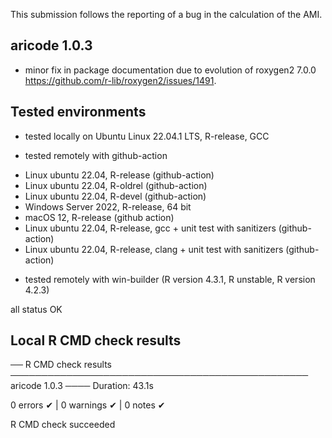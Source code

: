 This submission follows the reporting of a bug in the calculation of the AMI.

## aricode 1.0.3

- minor fix in package documentation due to evolution of roxygen2 7.0.0 <https://github.com/r-lib/roxygen2/issues/1491>.

## Tested environments

* tested locally on Ubuntu Linux 22.04.1 LTS, R-release, GCC

* tested remotely with github-action

- Linux ubuntu 22.04, R-release (github-action)
- Linux ubuntu 22.04, R-oldrel (github-action)
- Linux ubuntu 22.04, R-devel (github-action)
- Windows Server 2022, R-release, 64 bit
- macOS 12, R-release (github action)
- Linux ubuntu 22.04, R-release, gcc + unit test with sanitizers (github-action)
- Linux ubuntu 22.04, R-release, clang + unit test with sanitizers (github-action)

* tested remotely with win-builder (R version 4.3.1, R unstable, R version 4.2.3)

all status OK

## Local R CMD check results

── R CMD check results ──────────────────────────────────────────────── aricode 1.0.3 ────
Duration: 43.1s

0 errors ✔ | 0 warnings ✔ | 0 notes ✔

R CMD check succeeded
